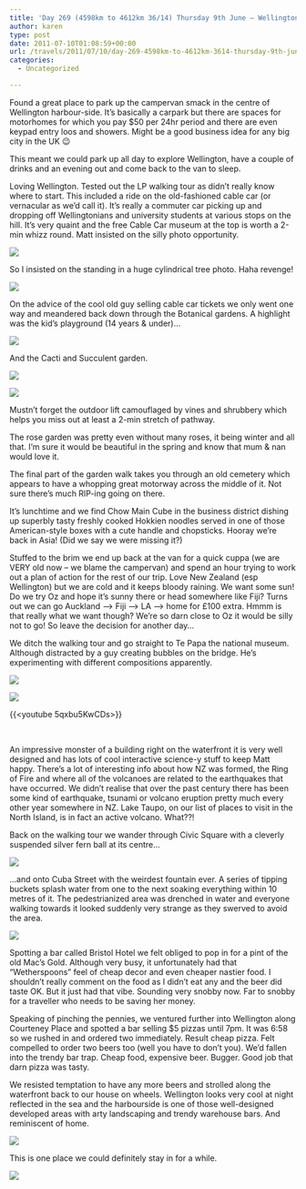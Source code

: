 ```yaml
---
title: 'Day 269 (4598km to 4612km 36/14) Thursday 9th June – Wellington'
author: karen
type: post
date: 2011-07-10T01:08:59+00:00
url: /travels/2011/07/10/day-269-4598km-to-4612km-3614-thursday-9th-june-wellington/
categories:
  - Uncategorized

---
```

Found a great place to park up the campervan smack in the centre of Wellington harbour-side. It’s basically a carpark but there are spaces for motorhomes for which you pay $50 per 24hr period and there are even keypad entry loos and showers. Might be a good business idea for any big city in the UK 😉

This meant we could park up all day to explore Wellington, have a couple of drinks and an evening out and come back to the van to sleep. 

Loving Wellington. Tested out the LP walking tour as didn’t really know where to start. This included a ride on the old-fashioned cable car (or vernacular as we’d call it). It’s really a commuter car picking up and dropping off Wellingtonians and university students at various stops on the hill. It’s very quaint and the free Cable Car museum at the top is worth a 2-min whizz round. Matt insisted on the silly photo opportunity.

![](/travels-wp-content/uploads/2011/07/IMG_7563.jpg)

So I insisted on the standing in a huge cylindrical tree photo. Haha revenge!

![](/travels-wp-content/uploads/2011/07/P1070296.jpg)

On the advice of the cool old guy selling cable car tickets we only went one way and meandered back down through the Botanical gardens. A highlight was the kid’s playground (14 years & under)…

![](/travels-wp-content/uploads/2011/07/P1070298.jpg)

And the Cacti and Succulent garden.

![](/travels-wp-content/uploads/2011/07/IMG_7566.jpg)

![](/travels-wp-content/uploads/2011/07/P1070300.jpg)

Mustn’t forget the outdoor lift camouflaged by vines and shrubbery which helps you miss out at least a 2-min stretch of pathway.

The rose garden was pretty even without many roses, it being winter and all that. I’m sure it would be beautiful in the spring and know that mum & nan would love it.

The final part of the garden walk takes you through an old cemetery which appears to have a whopping great motorway across the middle of it. Not sure there’s much RIP-ing going on there.

It’s lunchtime and we find Chow Main Cube in the business district dishing up superbly tasty freshly cooked Hokkien noodles served in one of those American-style boxes with a cute handle and chopsticks. Hooray we’re back in Asia! (Did we say we were missing it?)

Stuffed to the brim we end up back at the van for a quick cuppa (we are VERY old now – we blame the campervan) and spend an hour trying to work out a plan of action for the rest of our trip. Love New Zealand (esp Wellington) but we are cold and it keeps bloody raining. We want some sun! Do we try Oz and hope it’s sunny there or head somewhere like Fiji? Turns out we can go Auckland –> Fiji –> LA –> home for £100 extra. Hmmm is that really what we want though? We’re so darn close to Oz it would be silly not to go! So leave the decision for another day…

We ditch the walking tour and go straight to Te Papa the national museum. Although distracted by a guy creating bubbles on the bridge. He’s experimenting with different compositions apparently. 

![](/travels-wp-content/uploads/2011/07/P1070314.jpg)

![](/travels-wp-content/uploads/2011/07/IMG_7574.jpg)

{{<youtube 5qxbu5KwCDs>}}

&nbsp;

An impressive monster of a building right on the waterfront it is very well designed and has lots of cool interactive science-y stuff to keep Matt happy. There’s a lot of interesting info about how NZ was formed, the Ring of Fire and where all of the volcanoes are related to the earthquakes that have occurred. We didn’t realise that over the past century there has been some kind of earthquake, tsunami or volcano eruption pretty much every other year somewhere in NZ. Lake Taupo, on our list of places to visit in the North Island, is in fact an active volcano. What??!

Back on the walking tour we wander through Civic Square with a cleverly suspended silver fern ball at its centre…

![](/travels-wp-content/uploads/2011/07/IMG_7578.jpg)

…and onto Cuba Street with the weirdest fountain ever. A series of tipping buckets splash water from one to the next soaking everything within 10 metres of it. The pedestrianized area was drenched in water and everyone walking towards it looked suddenly very strange as they swerved to avoid the area.

![](/travels-wp-content/uploads/2011/07/P1070321.jpg)

Spotting a bar called Bristol Hotel we felt obliged to pop in for a pint of the old Mac’s Gold. Although very busy, it unfortunately had that “Wetherspoons” feel of cheap decor and even cheaper nastier food. I shouldn’t really comment on the food as I didn’t eat any and the beer did taste OK. But it just had that vibe. Sounding very snobby now. Far to snobby for a traveller who needs to be saving her money. 

Speaking of pinching the pennies, we ventured further into Wellington along Courteney Place and spotted a bar selling $5 pizzas until 7pm. It was 6:58 so we rushed in and ordered two immediately. Result cheap pizza. Felt compelled to order two beers too (well you have to don’t you). We’d fallen into the trendy bar trap. Cheap food, expensive beer. Bugger. Good job that darn pizza was tasty.

We resisted temptation to have any more beers and strolled along the waterfront back to our house on wheels. Wellington looks very cool at night reflected in the sea and the harbourside is one of those well-designed developed areas with arty landscaping and trendy warehouse bars. And reminiscent of home.

![](/travels-wp-content/uploads/2011/07/IMG_7600.jpg)

This is one place we could definitely stay in for a while. 

![](/travels-wp-content/uploads/2011/07/IMG_7571.jpg)

 [1]: http://www.mattburns.co.uk/travels/wp-content/uploads/2011/07/IMG_7563.jpg
 [2]: http://www.mattburns.co.uk/travels/wp-content/uploads/2011/07/P1070296.jpg
 [3]: http://www.mattburns.co.uk/travels/wp-content/uploads/2011/07/P1070298.jpg
 [4]: http://www.mattburns.co.uk/travels/wp-content/uploads/2011/07/IMG_7566.jpg
 [5]: http://www.mattburns.co.uk/travels/wp-content/uploads/2011/07/P1070300.jpg
 [6]: http://www.mattburns.co.uk/travels/wp-content/uploads/2011/07/P1070314.jpg
 [7]: http://www.mattburns.co.uk/travels/wp-content/uploads/2011/07/IMG_7574.jpg
 [8]: http://www.mattburns.co.uk/travels/wp-content/uploads/2011/07/IMG_7578.jpg
 [9]: http://www.mattburns.co.uk/travels/wp-content/uploads/2011/07/P1070321.jpg
 [10]: http://www.mattburns.co.uk/travels/wp-content/uploads/2011/07/IMG_7600.jpg
 [11]: http://www.mattburns.co.uk/travels/wp-content/uploads/2011/07/IMG_7571.jpg